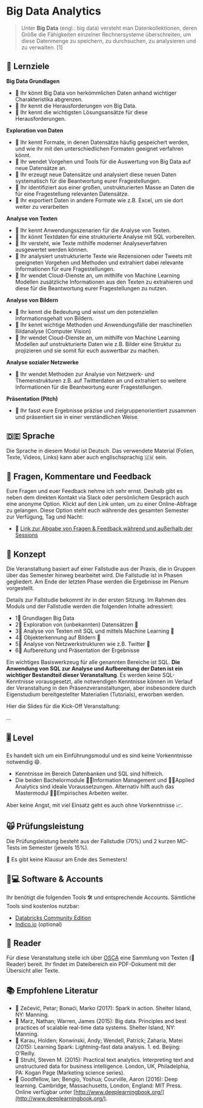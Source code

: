 # Big Data Analytics

> Unter **Big Data** \(engl.: big data\) versteht man Datenkollektionen, deren Größe die Fähigkeiten einzelner Rechnersysteme überschreiten, um diese Datenmenge zu speichern, zu durchsuchen, zu analysieren und zu verwalten. \[1\]

## 🎯 Lernziele <a id="learning-objectives"></a>

**Big Data Grundlagen**

* 🎯 Ihr könnt Big Data von herkömmlichen Daten anhand wichtiger Charakteristika abgrenzen.
* 🎯 Ihr kennt die Herausforderungen von Big Data.
* 🎯 Ihr kennt die wichtigsten Lösungsansätze für diese Herausforderungen.

**Exploration von Daten**

* 🎯 Ihr kennt Formate, in denen Datensätze häufig gespeichert werden, und wie ihr mit den unterschiedlichen Formaten geeignet verfahren könnt.
* 🎯 Ihr wendet Vorgehen und Tools für die Auswertung von Big Data auf neue Datensätze an.
* 🎯 Ihr erzeugt neue Datensätze und analysiert diese neuen Daten systematisch für die Beantwortung eurer Fragestellungen.
* 🎯 Ihr identifiziert aus einer großen, unstrukturierten Masse an Daten die für eine Fragestellung relevanten Datensätze.
* 🎯 Ihr exportiert Daten in andere Formate wie z.B. Excel, um sie dort weiter zu verarbeiten

**Analyse von Texten**

* 🎯 Ihr kennt Anwendungsszenarien für die Analyse von Texten.
* 🎯 Ihr könnt Textdaten für eine strukturierte Analyse mit SQL vorbereiten.
* 🎯 Ihr versteht, wie Texte mithilfe moderner Analyseverfahren ausgewertet werden können.
* 🎯 Ihr analysiert unstrukturierte Texte wie Rezensionen oder Tweets mit geeigneten Vorgehen und Methoden und extrahiert dabei relevante Informationen für eure Fragestellungen.
* 🎯 Ihr wendet Cloud-Dienste an, um mithilfe von Machine Learning Modellen zusätzliche Informationen aus den Texten zu extrahieren und diese für die Beantwortung eurer Fragestellungen zu nutzen.

**Analyse von Bildern**

* 🎯 Ihr kennt die Bedeutung und wisst um den potenziellen Informationsgehalt von Bildern.
* 🎯 Ihr kennt wichtige Methoden und Anwendungsfälle der maschinellen Bildanalyse \(Computer Vision\)
* 🎯 Ihr wendet Cloud-Dienste an, um mithilfe von Machine Learning Modellen auf unstrukturierte Daten wie z.B. Bilder eine Struktur zu projizieren und sie somit für euch auswertbar zu machen.

**Analyse sozialer Netzwerke**

* 🎯 Ihr wendet Methoden zur Analyse von Netzwerk- und Themenstrukturen z.B. auf Twitterdaten an und extrahiert so weitere Informationen für die Beantwortung eurer Fragestellungen.

**Präsentation \(Pitch\)**

* 🎯 Ihr fasst eure Ergebnisse präzise und zielgruppenorientiert zusammen und präsentiert sie in einer verständlichen Weise. 

## 🇩🇪 Sprache

Die Sprache in diesem Modul ist Deutsch. Das verwendete Material \(Folien, Texte, Videos, Links\) kann aber auch englischsprachig 🇺🇲 sein.

## 💬 Fragen, Kommentare und Feedback

Eure Fragen und euer Feedback nehme ich sehr ernst. Deshalb gibt es neben dem direkten Kontakt via Slack oder persönlichem Gespräch auch eine anonyme Option. Klickt auf den Link unten, um zu einer Online-Abfrage zu gelangen. Diese Option steht euch währende des gesamten Semester zur Verfügung, Tag und Nacht:

* 🔗 [Link zur Abgabe von Fragen & Feedback während und außerhalb der Sessions](https://www.menti.com/2e7e53b3)

## 📃 Konzept <a id="concept"></a>

Die Veranstaltung basiert auf einer Fallstudie aus der Praxis, die in Gruppen über das Semester hinweg bearbeitet wird. Die Fallstudie ist in Phasen gegliedert. Am Ende der letzten Phase werden die Ergebnisse im Plenum vorgestellt.

Details zur Fallstudie bekommt ihr in der ersten Sitzung. Im Rahmen des Moduls und der Fallstudie werden die folgenden Inhalte adressiert:

* 1⃣ Grundlagen Big Data
* 2⃣ Exploration von \(unbekannten\) Datensätzen 🧭 
* 3⃣ Analyse von Texten mit SQL und mittels Machine Learning 📄 
* 4⃣ Objekterkennung auf Bildern 🖼 
* 5⃣ Analyse von Netzwerkstrukturen wie z.B. Twitter 💬 
* 6⃣ Aufbereitung und Präsentation der Ergebnisse

Ein wichtiges Basiswerkzeug für alle genannten Bereiche ist SQL. **Die Anwendung von SQL zur Analyse und Aufbereitung der Daten ist ein wichtiger Bestandteil dieser Veranstaltung**. Es werden keine SQL-Kenntnisse vorausgesetzt, alle notwendigen Kenntnisse können im Verlauf der Veranstaltung in den Präsenzveranstaltungen, aber insbesondere durch Eigenstudium bereitgestellter Materialien \(Tutorials\), erworben werden.

Hier die Slides für die Kick-Off Veranstaltung:

...

## 🎚 Level <a id="level"></a>

Es handelt sich um ein Einführungsmodul und es sind keine Vorkenntnisse notwendig 😄. 

* Kenntnisse im Bereich Datenbanken und SQL sind hilfreich.
* Die beiden Bachelormodule 👨🏫Information Management und 👨🏫Applied Analytics sind ideale Voraussetzungen. Alternativ hilft auch das Mastermodul 👨🏫Empirisches Arbeiten weiter.

Aber keine Angst, mit viel Einsatz geht es auch ohne Vorkenntnisse 📈. 

## 🙀 Prüfungsleistung <a id="examination"></a>

Die Prüfungsleistung besteht aus der Fallstudie \(70%\) und 2 kurzen MC-Tests im Semester \(jeweils 15%\). 

🤟 Es gibt keine Klausur am Ende des Semesters!

## 👩💻 Software & Accounts <a id="software-and-accounts"></a>

Ihr benötigt die folgenden Tools 🛠 und entsprechende Accounts. Sämtliche Tools sind kostenlos nutzbar:

* [Databricks Community Edition](https://community.cloud.databricks.com)
* [Indico.io](https://indico.io) \(optional\)

## 📑 Reader

Für diese Veranstaltung stelle ich über [OSCA](http://osca.hs-osnabrueck.de/) eine Sammlung von Texten \(📑Reader\) bereit. Ihr findet im Dateibereich ein PDF-Dokument mit der Übersicht aller Texte.

## 📚 Empfohlene Literatur

* 📘 Zečević, Petar; Bonaći, Marko \(2017\): Spark in action. Shelter Island, NY: Manning.  
* 📘 Marz, Nathan; Warren, James \(2015\): Big data. Principles and best practices of scalable real-time data systems. Shelter Island, NY: Manning. 
* 📘 Karau, Holden; Konwinski, Andy; Wendell, Patrick; Zaharia, Matei \(2015\): Learning Spark: Lightning-fast data analysis. 1. ed. Beijing: O'Reilly. 
* 📘 Struhl, Steven M. \(2015\): Practical text analytics. Interpreting text and unstructured data for business intelligence. London, UK, Philadelphia, PA: Kogan Page \(Marketing science series\). 
* 📘 Goodfellow, Ian; Bengio, Yoshua; Courville, Aaron \(2016\): Deep learning. Cambridge, Massachusetts, London, England: MIT Press. Online verfügbar unter [http://www.deeplearningbook.org/](http://www.deeplearningbook.org/).

